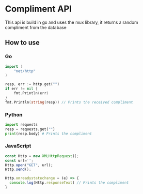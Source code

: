 # Compliment API
This api is build in go and uses the mux library, it returns a random compliment from the database 
## How to use

### Go
```go
import (
    "net/http"
)

resp, err := http.get("")
if err != nil {
    fmt.Println(err)
}
fmt.Println(string(resp)) // Prints the received compliment
```


### Python
```python
import requests
resp = requests.get("")
print(resp.body) # Prints the compliment
```

### JavaScript
```javascript
const Http = new XMLHttpRequest();
const url='';
Http.open("GET", url);
Http.send();

Http.onreadystatechange = (e) => {
  console.log(Http.responseText) // Prints the compliment
}
```